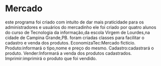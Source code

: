 # Mercado
este programa foi criado com intuito de dar mais praticidade para os administradores e usuários do mercadinho
ele foi criado por quatro alunos do curso de Tecnologia da informação,da escola Virgem de Lourdes,na cidade de Campina Grande,PB.
foram criadas classes para facilitar o cadastro e venda dos produtos.
EconomizaTec:Mercado fictício.
Produto:informará o tipo,nome e preço do mesmo.
Cadastro:cadastrará o produto.
Vender:Informará a venda dos produtos cadastrados.
Imprimir:imprimirá o produto que foi vendido.
